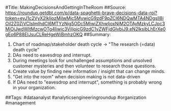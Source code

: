 #Title: MakingDecisionsAndGettingInTheRoom
##Source: https://roundup.getdbt.com/p/data-spaghetti-brave-decisions-data-roi?token=eyJ1c2VyX2lkIjozMjIwMjc5MywicG9zdF9pZCI6NDQwMTA4NDgsIl8iOiI2Z0ZjVCIsImlhdCI6MTYzNjg5ODc5MiwiZXhwIjoxNjM2OTAyMzkyLCJpc3MiOiJwdWItMzcwOTg4Iiwic3ViIjoicG9zdC1yZWFjdGlvbiJ9.eN2lksibLhErXe0gEo6P88EIJsuCLReHgeWiBmhzOKQ 
##Summary: 
1. Chart of roadmap/stakeholder death cycle -> "The research (=data) death cycle" 
2. DAs need to eavesdrop and interrupt. 
3. During meetings look for unchallenged assumptions and unsolved customer mysteries and then volunteer to research those questions.
4. Create value by finding new information / insight that can change minds. 
5. "Get into the room" when decision making is not data-driven
6. If DAs need to "eavesdrop and interrupt", something is probably wrong in your organization. 



##Tags: #dataanalyst #analyticsengineeringroundup #organization #management 

